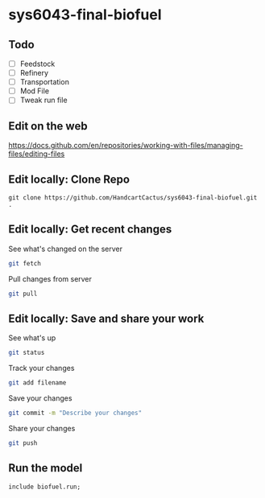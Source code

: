 # sys6043-final-biofuel
## Todo
- [ ] Feedstock
- [ ] Refinery
- [ ] Transportation
- [ ] Mod File
- [ ] Tweak run file

## Edit on the web
https://docs.github.com/en/repositories/working-with-files/managing-files/editing-files

## Edit locally: Clone Repo
```
git clone https://github.com/HandcartCactus/sys6043-final-biofuel.git .
```
## Edit locally: Get recent changes
See what's changed on the server
```bash
git fetch
```
Pull changes from server
```bash
git pull
```

## Edit locally: Save and share your work
See what's up
```bash
git status
```
Track your changes
```bash
git add filename
```
Save your changes
```bash
git commit -m "Describe your changes"
```
Share your changes
```bash
git push
```

## Run the model
```ampl
include biofuel.run;
```

